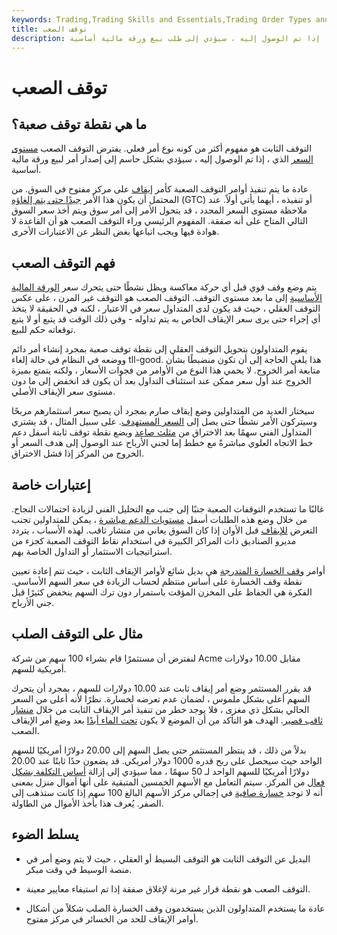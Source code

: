 ```yaml
---
keywords: Trading,Trading Skills and Essentials,Trading Order Types and Processes,Trading Skills,Trading Orders
title: توقف الصعب
description: التوقف الثابت هو مستوى السعر الذي ، إذا تم الوصول إليه ، سيؤدي إلى طلب بيع ورقة مالية أساسية.
---
```


# توقف الصعب
## ما هي نقطة توقف صعبة؟

التوقف الثابت هو مفهوم أكثر من كونه نوع أمر فعلي. يفترض التوقف الصعب [مستوى السعر](/price_level) الذي ، إذا تم الوصول إليه ، سيؤدي بشكل حاسم إلى إصدار أمر لبيع ورقة مالية أساسية.

عادة ما يتم تنفيذ أوامر التوقف الصعبة كأمر [إيقاف](/stoporder) على مركز مفتوح في السوق. من المحتمل أن يكون هذا الأمر [جيدًا حتى يتم إلغاؤه](/gtc) (GTC) أو تنفيذه ، أيهما يأتي أولاً. عند ملاحظة مستوى السعر المحدد ، قد يتحول الأمر إلى أمر سوق ويتم أخذ سعر السوق التالي المتاح على أنه صفقة. المفهوم الرئيسي وراء التوقف الصعب هو أن القاعدة لا هوادة فيها ويجب اتباعها بغض النظر عن الاعتبارات الأخرى.

## فهم التوقف الصعب

يتم وضع وقف قوي قبل أي حركة معاكسة ويظل نشطًا حتى يتحرك سعر [الورقة المالية الأساسية](/underlying-security) إلى ما بعد مستوى التوقف. التوقف الصعب هو التوقف غير المرن ، على عكس التوقف العقلي ، حيث قد يكون لدى المتداول سعر في الاعتبار ، لكنه في الحقيقة لا يتخذ أي إجراء حتى يرى سعر الإيقاف الخاص به يتم تداوله - وفي ذلك الوقت قد يتبع أو لا يتبع توقعاته حكم للبيع.

يقوم المتداولون بتحويل التوقف العقلي إلى نقطة توقف صعبة بمجرد إنشاء أمر دائم ووضعه في النظام في حالة إلغاء tll-good. هذا يلغي الحاجة إلى أن تكون منضبطًا بشأن متابعة أمر الخروج. لا يحمي هذا النوع من الأوامر من فجوات الأسعار ، ولكنه يتمتع بميزة الخروج عند أول سعر ممكن عند استئناف التداول بعد أن يكون قد انخفض إلى ما دون مستوى سعر الإيقاف الأصلي.

سيختار العديد من المتداولين وضع إيقاف صارم بمجرد أن يصبح سعر استثمارهم مربحًا وسيتركون الأمر نشطًا حتى يصل إلى [السعر المستهدف](/pricetarget). على سبيل المثال ، قد يشتري المتداول الفني سهمًا بعد الاختراق من [مثلث صاعد](/ascendingtriangle) ويضع نقطة توقف ثابتة أسفل دعم خط الاتجاه العلوي مباشرةً مع خطط إما لجني الأرباح عند الوصول إلى هدف السعر أو الخروج من المركز إذا فشل الاختراق.

## إعتبارات خاصة

غالبًا ما تستخدم التوقفات الصعبة جنبًا إلى جنب مع التحليل الفني لزيادة احتمالات النجاح. من خلال وضع هذه الطلبات أسفل [مستويات الدعم مباشرة](/support) ، يمكن للمتداولين تجنب التعرض [للإيقاف](/stoppedout) قبل الأوان إذا كان السوق يعاني من منشار ثاقب. لهذه الأسباب ، يتردد مديرو الصناديق ذات المراكز الكبيرة في استخدام نقاط التوقف الصعبة كجزء من استراتيجيات الاستثمار أو التداول الخاصة بهم.

أوامر [وقف الخسارة المتدرجة](/stop-lossorder) هي بديل شائع لأوامر الإيقاف الثابت ، حيث تتم إعادة تعيين نقطة وقف الخسارة على أساس منتظم لحساب الزيادة في سعر السهم الأساسي. الفكرة هي الحفاظ على المخزن المؤقت باستمرار دون ترك السهم ينخفض كثيرًا قبل جني الأرباح.

## مثال على التوقف الصلب

لنفترض أن مستثمرًا قام بشراء 100 سهم من شركة Acme مقابل 10.00 دولارات أمريكية للسهم.

قد يقرر المستثمر وضع أمر إيقاف ثابت عند 10.00 دولارات للسهم ، بمجرد أن يتحرك السهم أعلى بشكل ملموس ، لضمان عدم تعرضه لخسارة. نظرًا لأنه أعلى من السعر الحالي بشكل ذي مغزى ، فلا يوجد خطر من تنفيذ أمر الإيقاف الثابت من خلال [منشار ثاقب قصير](/whipsaw). الهدف هو التأكد من أن الموضع لا يكون [تحت الماء أبدًا](/underwater) بعد وضع أمر الإيقاف الصعب.

بدلاً من ذلك ، قد ينتظر المستثمر حتى يصل السهم إلى 20.00 دولارًا أمريكيًا للسهم الواحد حيث سيحصل على ربح قدره 1000 دولار أمريكي. قد يضعون حدًا ثابتًا عند 20.00 دولارًا أمريكيًا للسهم الواحد لـ 50 سهمًا ، مما سيؤدي إلى إزالة [أساس التكلفة بشكل فعال](/costbasis) من المركز. سيتم التعامل مع الأسهم الخمسين المتبقية على أنها أموال منزل بمعنى أنه لا توجد [خسارة صافية](/netloss) في إجمالي مركز الأسهم البالغ 100 سهم إذا كانت ستذهب إلى الصفر. يُعرف هذا بأخذ الأموال من الطاولة.

## يسلط الضوء

- البديل عن التوقف الثابت هو التوقف البسيط أو العقلي ، حيث لا يتم وضع أمر في منصة الوسيط في وقت مبكر.

- التوقف الصعب هو نقطة قرار غير مرنة لإغلاق صفقة إذا تم استيفاء معايير معينة.

- عادة ما يستخدم المتداولون الذين يستخدمون وقف الخسارة الصلب شكلاً من أشكال أوامر الإيقاف للحد من الخسائر في مركز مفتوح.

